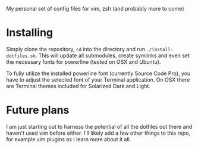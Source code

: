 My personal set of config files for vim, zsh (and probably more to come)

# Installing

Simply clone the repository, `cd` into the directory and run `./install-dotfiles.sh`. This will update all submodules, create symlinks and even set the necessary fonts for powerline (tested on OSX and Ubuntu).

To fully utilize the installed powerline font (currently Source Code Pro), you have to adjust the selected font of your Terminal application. On OSX there are Terminal themes included for Solarized Dark and Light.

# Future plans

I am just starting out to harness the potential of all the dotfiles out there and haven't used vim before either. I'll likely add a few other things to this repo, for example vim plugins as I learn more about it all.
